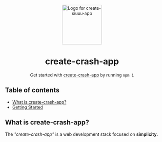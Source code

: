 <p align="center">
  <img src="http://cdn.shopify.com/s/files/1/1061/1924/products/Smirk_Cat_Emoji_grande.png?v=1571606093" width="130" alt="Logo for create-siuuu-app" />
</p>

<h1 align="center">
  create-crash-app
</h1>

<p align="center">
  Get started with <a rel="noopener noreferrer" target="_blank" href="https://create-crash-app.vercel.app/">create-crash-app</a> by running <code>npm i</code>
</p>

<h2 id="table-of-contents">Table of contents</h2>

- <a href="#about">What is create-crash-app?</a>
- <a href="#getting-started">Getting Started</a>

<h2 id="about">What is create-crash-app?</h2>

The _"create-crash-app"_ is a web development stack focused on **simplicity**.
